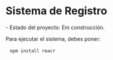 <h1>Sistema de Registro</h1> 
- Estado del proyecto: Em construcción.

Para ejecutar el sistema, debes poner:

  ` ` `npm install reacr ` ` `
